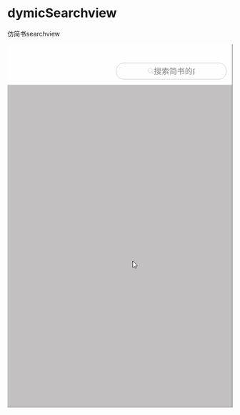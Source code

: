 # dymicSearchview
仿简书searchview

![](https://github.com/SomnusWu/dymicSearchview/blob/master/xx11Cs1.gif)
